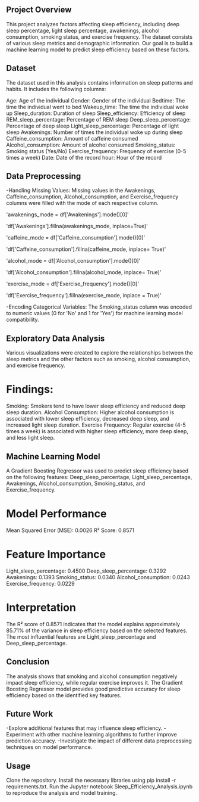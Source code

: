 ## Project Overview
This project analyzes factors affecting sleep efficiency, including deep sleep percentage, light sleep percentage, awakenings, alcohol consumption, smoking status, and exercise frequency. The dataset consists of various sleep metrics and demographic information. Our goal is to build a machine learning model to predict sleep efficiency based on these factors.

## Dataset
The dataset used in this analysis contains information on sleep patterns and habits. It includes the following columns:

Age: Age of the individual
Gender: Gender of the individual
Bedtime: The time the individual went to bed
Wakeup_time: The time the individual woke up
Sleep_duration: Duration of sleep
Sleep_efficiency: Efficiency of sleep
REM_sleep_percentage: Percentage of REM sleep
Deep_sleep_percentage: Percentage of deep sleep
Light_sleep_percentage: Percentage of light sleep
Awakenings: Number of times the individual woke up during sleep
Caffeine_consumption: Amount of caffeine consumed
Alcohol_consumption: Amount of alcohol consumed
Smoking_status: Smoking status (Yes/No)
Exercise_frequency: Frequency of exercise (0-5 times a week)
Date: Date of the record
hour: Hour of the record

## Data Preprocessing
-Handling Missing Values: Missing values in the Awakenings, Caffeine_consumption, Alcohol_consumption, and Exercise_frequency columns were filled with the mode of each respective column.


'awakenings_mode = df['Awakenings'].mode()[0]'

'df['Awakenings'].fillna(awakenings_mode, inplace=True)'

'caffeine_mode = df['Caffeine_consumption'].mode()[0]'

'df['Caffeine_consumption'].fillna(caffeine_mode, inplace= True)'

'alcohol_mode = df['Alcohol_consumption'].mode()[0]'

'df['Alcohol_consumption'].fillna(alcohol_mode, inplace= True)'

'exercise_mode = df['Exercise_frequency'].mode()[0]'

'df['Exercise_frequency'].fillna(exercise_mode, inplace = True)'

-Encoding Categorical Variables: The Smoking_status column was encoded to numeric values (0 for 'No' and 1 for 'Yes') for machine learning model compatibility.

## Exploratory Data Analysis
Various visualizations were created to explore the relationships between the sleep metrics and the other factors such as smoking, alcohol consumption, and exercise frequency.

# Findings:
Smoking: Smokers tend to have lower sleep efficiency and reduced deep sleep duration.
Alcohol Consumption: Higher alcohol consumption is associated with lower sleep efficiency, decreased deep sleep, and increased light sleep duration.
Exercise Frequency: Regular exercise (4-5 times a week) is associated with higher sleep efficiency, more deep sleep, and less light sleep.

## Machine Learning Model
A Gradient Boosting Regressor was used to predict sleep efficiency based on the following features: Deep_sleep_percentage, Light_sleep_percentage, Awakenings, Alcohol_consumption, Smoking_status, and Exercise_frequency.

# Model Performance
Mean Squared Error (MSE): 0.0026
R² Score: 0.8571

# Feature Importance
Light_sleep_percentage:	0.4500
Deep_sleep_percentage:	0.3292
Awakenings:	0.1393
Smoking_status:	0.0340
Alcohol_consumption:	0.0243
Exercise_frequency:	0.0229

# Interpretation
The R² score of 0.8571 indicates that the model explains approximately 85.71% of the variance in sleep efficiency based on the selected features. The most influential features are Light_sleep_percentage and Deep_sleep_percentage.

## Conclusion
The analysis shows that smoking and alcohol consumption negatively impact sleep efficiency, while regular exercise improves it. The Gradient Boosting Regressor model provides good predictive accuracy for sleep efficiency based on the identified key features.

## Future Work
-Explore additional features that may influence sleep efficiency.
-Experiment with other machine learning algorithms to further improve prediction accuracy.
-Investigate the impact of different data preprocessing techniques on model performance.

## Usage
Clone the repository.
Install the necessary libraries using pip install -r requirements.txt.
Run the Jupyter notebook Sleep_Efficiency_Analysis.ipynb to reproduce the analysis and model training.
